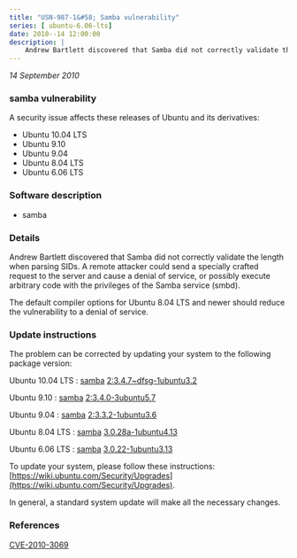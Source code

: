 ```yaml
---
title: "USN-987-1&#58; Samba vulnerability"
series: [ ubuntu-6.06-lts]
date: 2010--14 12:00:00
description: |
    Andrew Bartlett discovered that Samba did not correctly validate the length when parsing SIDs. A remote attacker could send a specially crafted request to the server and cause a denial of service, or possibly execute arbitrary code with the privileges of the Samba service (smbd).
--- 
```

 
 

*14 September 2010*

### samba vulnerability

A security issue affects these releases of Ubuntu and its derivatives:

* Ubuntu 10.04 LTS
* Ubuntu 9.10
* Ubuntu 9.04
* Ubuntu 8.04 LTS
* Ubuntu 6.06 LTS

### Software description

* samba 

### Details

Andrew Bartlett discovered that Samba did not correctly validate the length when parsing SIDs. A remote attacker could send a specially crafted request to the server and cause a denial of service, or possibly execute arbitrary code with the privileges of the Samba service (smbd).

The default compiler options for Ubuntu 8.04 LTS and newer should reduce the vulnerability to a denial of service. 

### Update instructions

The problem can be corrected by updating your system to the following package version:

Ubuntu 10.04 LTS
 : [samba](https://launchpad.net/ubuntu/+source/samba) <span> [2:3.4.7~dfsg-1ubuntu3.2](https://launchpad.net/ubuntu/+source/samba/2:3.4.7~dfsg-1ubuntu3.2) </span> 

Ubuntu 9.10
 : [samba](https://launchpad.net/ubuntu/+source/samba) <span> [2:3.4.0-3ubuntu5.7](https://launchpad.net/ubuntu/+source/samba/2:3.4.0-3ubuntu5.7) </span> 

Ubuntu 9.04
 : [samba](https://launchpad.net/ubuntu/+source/samba) <span> [2:3.3.2-1ubuntu3.6](https://launchpad.net/ubuntu/+source/samba/2:3.3.2-1ubuntu3.6) </span> 

Ubuntu 8.04 LTS
 : [samba](https://launchpad.net/ubuntu/+source/samba) <span> [3.0.28a-1ubuntu4.13](https://launchpad.net/ubuntu/+source/samba/3.0.28a-1ubuntu4.13) </span> 

Ubuntu 6.06 LTS
 : [samba](https://launchpad.net/ubuntu/+source/samba) <span> [3.0.22-1ubuntu3.13](https://launchpad.net/ubuntu/+source/samba/3.0.22-1ubuntu3.13) </span> 

To update your system, please follow these instructions: [https://wiki.ubuntu.com/Security/Upgrades](https://wiki.ubuntu.com/Security/Upgrades).

In general, a standard system update will make all the necessary changes. 

### References

 
 [CVE-2010-3069](http://people.ubuntu.com/~ubuntu-security/cve/CVE-2010-3069)
 

